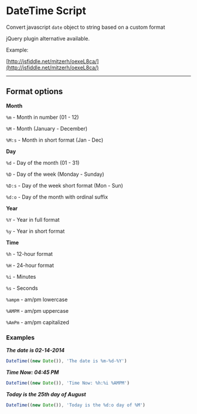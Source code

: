 DateTime Script
=======================

Convert javascript `date` object to string based on a custom format

jQuery plugin alternative available.

Example:

[http://jsfiddle.net/mitzerh/oexeL8ca/](http://jsfiddle.net/mitzerh/oexeL8ca/)


---

## Format options

**Month**

`%m` - Month in number (01 - 12)

`%M` - Month (January - December)

`%M:s` - Month in short format (Jan - Dec)

**Day**

`%d` - Day of the month (01 - 31)

`%D` - Day of the week (Monday - Sunday)

`%D:s` - Day of the week short format (Mon - Sun)

`%d:o` - Day of the month with ordinal suffix

**Year**

`%Y` - Year in full format

`%y` - Year in short format

**Time**

`%h` - 12-hour format

`%H` - 24-hour format

`%i` - Minutes

`%s` - Seconds

`%ampm` - am/pm lowercase

`%AMPM` - am/pm uppercase

`%AmPm` - am/pm capitalized

### Examples

_**The date is 02-14-2014**_

```js
DateTime((new Date()), 'The date is %m-%d-%Y')
```

_**Time Now: 04:45 PM**_

```js
DateTime((new Date()), 'Time Now: %h:%i %AMPM')
```

_**Today is the 25th day of August**_

```js
DateTime((new Date()), 'Today is the %d:o day of %M')
```



